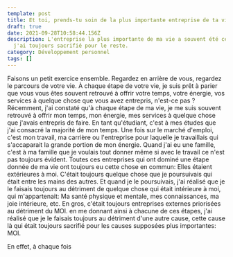 ```yaml
---
template: post
title: Et toi, prends-tu soin de la plus importante entreprise de ta vie ?
draft: true
date: 2021-09-28T10:58:44.156Z
description: L'entreprise la plus importante de ma vie a souvent été celle que
  j'ai toujours sacrifié pour le reste.
category: Développement personnel
tags: []
---
```

Faisons un petit exercice ensemble. Regardez en arrière de vous, regardez le parcours de votre vie. À chaque étape de votre vie, je suis prêt à parier que vous vous êtes souvent retrouvé à offrir votre temps, votre énergie, vos services à quelque chose que vous avez entrepris, n'est-ce pas ? \
Récemment, j'ai constaté qu'à chaque étape de ma vie, je me suis souvent retrouvé à offrir mon temps, mon énergie, mes services à quelque chose que j'avais entrepris de faire. En tant qu'étudiant, c'est à mes études que j'ai consacré la majorité de mon temps. Une fois sur le marché d'emploi, c'est mon travail, ma carrière ou l'entreprise pour laquelle je travaillais qui s'accaparait la grande portion de mon énergie. Quand j'ai eu une famille, c'est à ma famille que je voulais tout donner même si avec le travail ce n'est pas toujours évident. Toutes ces entreprises qui ont dominé une étape donnée de ma vie ont toujours eu cette chose en commun: Elles étaient extérieures à moi. C'était toujours quelque chose que je poursuivais qui était entre les mains des autres. Et quand je le poursuivais, j'ai réalisé que je le faisais toujours au détriment de quelque chose qui était intérieure à moi, qui m'appartenait: Ma santé physique et mentale, mes connaissances, ma joie intérieure, etc. En gros, c'était toujours entreprises externes priorisées au détriment du MOI. en me donnant ainsi à chacune de ces étapes, j'ai réalisé que je le faisais toujours au détriment d'une autre cause, cette cause là qui était toujours sacrifié pour les causes supposées plus importantes: MOI.

En effet, à chaque fois